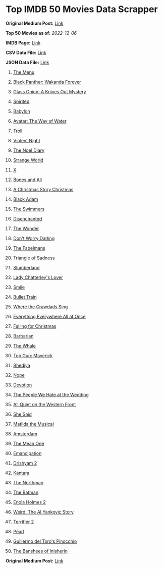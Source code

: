 # Top IMDB 50 Movies Data Scrapper

**Original Medium Post:** [Link](https://medium.com/@nishantsahoo/which-movie-should-i-watch-5c83a3c0f5b1) 

**Top 50 Movies as of:** _2022-12-06_

**IMDB Page:** [Link](http://www.imdb.com/search/title?release_date=2022,2022&title_type=feature)

**CSV Data File:** [Link](/Data/data.csv)

**JSON Data File:** [Link](/Data/data.json)

1. [The Menu](https://www.imdb.com/title/tt9764362/?ref_=adv_li_tt)

2. [Black Panther: Wakanda Forever](https://www.imdb.com/title/tt9114286/?ref_=adv_li_tt)

3. [Glass Onion: A Knives Out Mystery](https://www.imdb.com/title/tt11564570/?ref_=adv_li_tt)

4. [Spirited](https://www.imdb.com/title/tt10999120/?ref_=adv_li_tt)

5. [Babylon](https://www.imdb.com/title/tt10640346/?ref_=adv_li_tt)

6. [Avatar: The Way of Water](https://www.imdb.com/title/tt1630029/?ref_=adv_li_tt)

7. [Troll](https://www.imdb.com/title/tt11116912/?ref_=adv_li_tt)

8. [Violent Night](https://www.imdb.com/title/tt12003946/?ref_=adv_li_tt)

9. [The Noel Diary](https://www.imdb.com/title/tt13007592/?ref_=adv_li_tt)

10. [Strange World](https://www.imdb.com/title/tt10298840/?ref_=adv_li_tt)

11. [X](https://www.imdb.com/title/tt13560574/?ref_=adv_li_tt)

12. [Bones and All](https://www.imdb.com/title/tt10168670/?ref_=adv_li_tt)

13. [A Christmas Story Christmas](https://www.imdb.com/title/tt17220704/?ref_=adv_li_tt)

14. [Black Adam](https://www.imdb.com/title/tt6443346/?ref_=adv_li_tt)

15. [The Swimmers](https://www.imdb.com/title/tt8745676/?ref_=adv_li_tt)

16. [Disenchanted](https://www.imdb.com/title/tt1596342/?ref_=adv_li_tt)

17. [The Wonder](https://www.imdb.com/title/tt9288822/?ref_=adv_li_tt)

18. [Don't Worry Darling](https://www.imdb.com/title/tt10731256/?ref_=adv_li_tt)

19. [The Fabelmans](https://www.imdb.com/title/tt14208870/?ref_=adv_li_tt)

20. [Triangle of Sadness](https://www.imdb.com/title/tt7322224/?ref_=adv_li_tt)

21. [Slumberland](https://www.imdb.com/title/tt13320662/?ref_=adv_li_tt)

22. [Lady Chatterley's Lover](https://www.imdb.com/title/tt14369780/?ref_=adv_li_tt)

23. [Smile](https://www.imdb.com/title/tt15474916/?ref_=adv_li_tt)

24. [Bullet Train](https://www.imdb.com/title/tt12593682/?ref_=adv_li_tt)

25. [Where the Crawdads Sing](https://www.imdb.com/title/tt9411972/?ref_=adv_li_tt)

26. [Everything Everywhere All at Once](https://www.imdb.com/title/tt6710474/?ref_=adv_li_tt)

27. [Falling for Christmas](https://www.imdb.com/title/tt14715170/?ref_=adv_li_tt)

28. [Barbarian](https://www.imdb.com/title/tt15791034/?ref_=adv_li_tt)

29. [The Whale](https://www.imdb.com/title/tt13833688/?ref_=adv_li_tt)

30. [Top Gun: Maverick](https://www.imdb.com/title/tt1745960/?ref_=adv_li_tt)

31. [Bhediya](https://www.imdb.com/title/tt14099334/?ref_=adv_li_tt)

32. [Nope](https://www.imdb.com/title/tt10954984/?ref_=adv_li_tt)

33. [Devotion](https://www.imdb.com/title/tt7693316/?ref_=adv_li_tt)

34. [The People We Hate at the Wedding](https://www.imdb.com/title/tt9071456/?ref_=adv_li_tt)

35. [All Quiet on the Western Front](https://www.imdb.com/title/tt1016150/?ref_=adv_li_tt)

36. [She Said](https://www.imdb.com/title/tt14807308/?ref_=adv_li_tt)

37. [Matilda the Musical](https://www.imdb.com/title/tt3447590/?ref_=adv_li_tt)

38. [Amsterdam](https://www.imdb.com/title/tt10304142/?ref_=adv_li_tt)

39. [The Mean One](https://www.imdb.com/title/tt20853816/?ref_=adv_li_tt)

40. [Emancipation](https://www.imdb.com/title/tt12530246/?ref_=adv_li_tt)

41. [Drishyam 2](https://www.imdb.com/title/tt15501640/?ref_=adv_li_tt)

42. [Kantara](https://www.imdb.com/title/tt15327088/?ref_=adv_li_tt)

43. [The Northman](https://www.imdb.com/title/tt11138512/?ref_=adv_li_tt)

44. [The Batman](https://www.imdb.com/title/tt1877830/?ref_=adv_li_tt)

45. [Enola Holmes 2](https://www.imdb.com/title/tt14641788/?ref_=adv_li_tt)

46. [Weird: The Al Yankovic Story](https://www.imdb.com/title/tt17076046/?ref_=adv_li_tt)

47. [Terrifier 2](https://www.imdb.com/title/tt10403420/?ref_=adv_li_tt)

48. [Pearl](https://www.imdb.com/title/tt18925334/?ref_=adv_li_tt)

49. [Guillermo del Toro's Pinocchio](https://www.imdb.com/title/tt1488589/?ref_=adv_li_tt)

50. [The Banshees of Inisherin](https://www.imdb.com/title/tt11813216/?ref_=adv_li_tt)

**Original Medium Post:** [Link](https://medium.com/@nishantsahoo/which-movie-should-i-watch-5c83a3c0f5b1) 
